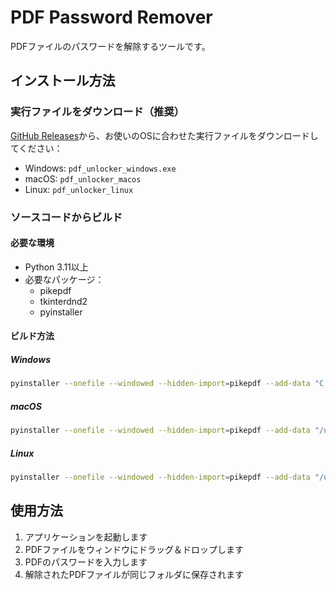# PDF Password Remover

PDFファイルのパスワードを解除するツールです。

## インストール方法

### 実行ファイルをダウンロード（推奨）

[GitHub Releases](https://github.com/yourusername/pdf_pass/releases)から、お使いのOSに合わせた実行ファイルをダウンロードしてください：

- Windows: `pdf_unlocker_windows.exe`
- macOS: `pdf_unlocker_macos`
- Linux: `pdf_unlocker_linux`

### ソースコードからビルド

#### 必要な環境

- Python 3.11以上
- 必要なパッケージ：
  - pikepdf
  - tkinterdnd2
  - pyinstaller

#### ビルド方法

##### Windows

```bash
pyinstaller --onefile --windowed --hidden-import=pikepdf --add-data "C:\Python311\Lib\site-packages\tkinterdnd2\tkdnd:tkinterdnd2/tkdnd" .\unlock.py
```

##### macOS

```bash
pyinstaller --onefile --windowed --hidden-import=pikepdf --add-data "/usr/local/lib/python3.11/site-packages/tkinterdnd2/tkdnd:tkinterdnd2/tkdnd" ./unlock.py
```

##### Linux

```bash
pyinstaller --onefile --windowed --hidden-import=pikepdf --add-data "/usr/lib/python3.11/site-packages/tkinterdnd2/tkdnd:tkinterdnd2/tkdnd" ./unlock.py
```

## 使用方法

1. アプリケーションを起動します
2. PDFファイルをウィンドウにドラッグ＆ドロップします
3. PDFのパスワードを入力します
4. 解除されたPDFファイルが同じフォルダに保存されます
